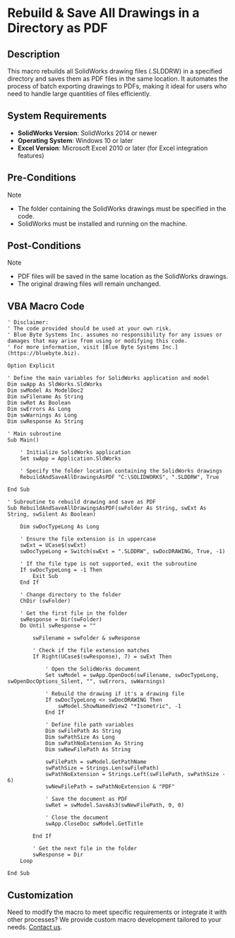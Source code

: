 # Rebuild & Save All Drawings in a Directory as PDF

## Description
This macro rebuilds all SolidWorks drawing files (.SLDDRW) in a specified directory and saves them as PDF files in the same location. It automates the process of batch exporting drawings to PDFs, making it ideal for users who need to handle large quantities of files efficiently.

## System Requirements
- **SolidWorks Version**: SolidWorks 2014 or newer
- **Operating System**: Windows 10 or later
- **Excel Version**: Microsoft Excel 2010 or later (for Excel integration features)

## Pre-Conditions
> [!NOTE]
> - The folder containing the SolidWorks drawings must be specified in the code.
> - SolidWorks must be installed and running on the machine.

## Post-Conditions
> [!NOTE]
> - PDF files will be saved in the same location as the SolidWorks drawings.
> - The original drawing files will remain unchanged.

 
## VBA Macro Code

```vbnet
' Disclaimer:
' The code provided should be used at your own risk.  
' Blue Byte Systems Inc. assumes no responsibility for any issues or damages that may arise from using or modifying this code.  
' For more information, visit [Blue Byte Systems Inc.](https://bluebyte.biz).

Option Explicit

' Define the main variables for SolidWorks application and model
Dim swApp As SldWorks.SldWorks
Dim swModel As ModelDoc2
Dim swFilename As String
Dim swRet As Boolean
Dim swErrors As Long
Dim swWarnings As Long
Dim swResponse As String

' Main subroutine
Sub Main()

    ' Initialize SolidWorks application
    Set swApp = Application.SldWorks

    ' Specify the folder location containing the SolidWorks drawings
    RebuildAndSaveAllDrawingsAsPDF "C:\SOLIDWORKS", ".SLDDRW", True

End Sub

' Subroutine to rebuild drawing and save as PDF
Sub RebuildAndSaveAllDrawingsAsPDF(swFolder As String, swExt As String, swSilent As Boolean)

    Dim swDocTypeLong As Long

    ' Ensure the file extension is in uppercase
    swExt = UCase$(swExt)
    swDocTypeLong = Switch(swExt = ".SLDDRW", swDocDRAWING, True, -1)

    ' If the file type is not supported, exit the subroutine
    If swDocTypeLong = -1 Then
        Exit Sub
    End If

    ' Change directory to the folder
    ChDir (swFolder)

    ' Get the first file in the folder
    swResponse = Dir(swFolder)
    Do Until swResponse = ""

        swFilename = swFolder & swResponse

        ' Check if the file extension matches
        If Right(UCase$(swResponse), 7) = swExt Then

            ' Open the SolidWorks document
            Set swModel = swApp.OpenDoc6(swFilename, swDocTypeLong, swOpenDocOptions_Silent, "", swErrors, swWarnings)

            ' Rebuild the drawing if it's a drawing file
            If swDocTypeLong <> swDocDRAWING Then
                swModel.ShowNamedView2 "*Isometric", -1
            End If

            ' Define file path variables
            Dim swFilePath As String
            Dim swPathSize As Long
            Dim swPathNoExtension As String
            Dim swNewFilePath As String

            swFilePath = swModel.GetPathName
            swPathSize = Strings.Len(swFilePath)
            swPathNoExtension = Strings.Left(swFilePath, swPathSize - 6)
            swNewFilePath = swPathNoExtension & "PDF"

            ' Save the document as PDF
            swRet = swModel.SaveAs3(swNewFilePath, 0, 0)

            ' Close the document
            swApp.CloseDoc swModel.GetTitle

        End If

        ' Get the next file in the folder
        swResponse = Dir
    Loop

End Sub
```

## Customization
Need to modify the macro to meet specific requirements or integrate it with other processes? We provide custom macro development tailored to your needs. [Contact us](https://bluebyte.biz/contact).
